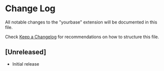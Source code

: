 # Change Log

All notable changes to the "yourbase" extension will be documented in this file.

Check [Keep a Changelog](http://keepachangelog.com/) for recommendations on how to structure this file.

## [Unreleased]

- Initial release